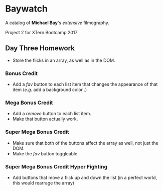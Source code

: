 # Baywatch

A catalog of **Michael Bay**'s _extensive_ filmography.

Project 2 for XTern Bootcamp 2017

## Day Three Homework

* Store the flicks in an array, as well as in the DOM.

### Bonus Credit

* Add a _fav_ button to each list item that changes the appearance of that item (_e.g._ add a background color .)

###  Mega Bonus Credit

* Add a _remove_ button to each list item.
* Make that button actually work.

### Super Mega Bonus Credit

* Make sure that both of the buttons affect the array as well, not just the DOM.
* Make the _fav_ button toggleable

### Super Mega Bonus Credit Hyper Fighting

* Add buttons that move a flick up and down the list (in a perfect world, this would rearrage the array)